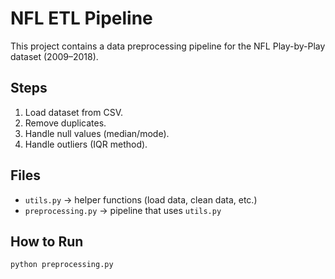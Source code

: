 # NFL ETL Pipeline

This project contains a data preprocessing pipeline for the NFL Play-by-Play dataset (2009–2018).

## Steps
1. Load dataset from CSV.
2. Remove duplicates.
3. Handle null values (median/mode).
4. Handle outliers (IQR method).

## Files
- `utils.py` → helper functions (load data, clean data, etc.)
- `preprocessing.py` → pipeline that uses `utils.py`

## How to Run
```bash
python preprocessing.py
